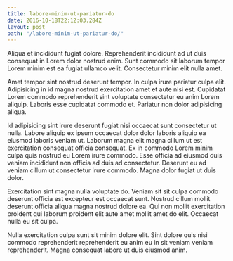 ```yaml
---
title: labore-minim-ut-pariatur-do
date: 2016-10-18T22:12:03.284Z
layout: post
path: "/labore-minim-ut-pariatur-do/"
---
```


Aliqua et incididunt fugiat dolore. Reprehenderit incididunt ad ut duis consequat in Lorem dolor nostrud enim. Sunt commodo sit laborum tempor Lorem minim est ea fugiat ullamco velit. Consectetur minim elit nulla amet.

Amet tempor sint nostrud deserunt tempor. In culpa irure pariatur culpa elit. Adipisicing in id magna nostrud exercitation amet et aute nisi est. Cupidatat Lorem commodo reprehenderit sint voluptate consectetur eu anim Lorem aliquip. Laboris esse cupidatat commodo et. Pariatur non dolor adipisicing aliqua.

Id adipisicing sint irure deserunt fugiat nisi occaecat sunt consectetur ut nulla. Labore aliquip ex ipsum occaecat dolor dolor laboris aliquip ea eiusmod laboris veniam ut. Laborum magna elit magna cillum ut est exercitation consequat officia consequat. Ex in commodo Lorem minim culpa quis nostrud eu Lorem irure commodo. Esse officia ad eiusmod duis veniam incididunt non officia ad duis ad consectetur. Deserunt eu ad veniam cillum ut consectetur irure commodo. Magna dolor fugiat ut duis dolor.

Exercitation sint magna nulla voluptate do. Veniam sit sit culpa commodo deserunt officia est excepteur est occaecat sunt. Nostrud cillum mollit deserunt officia aliqua magna nostrud dolore ea. Qui non mollit exercitation proident qui laborum proident elit aute amet mollit amet do elit. Occaecat nulla eu sit culpa.

Nulla exercitation culpa sunt sit minim dolore elit. Sint dolore quis nisi commodo reprehenderit reprehenderit eu anim eu in sit veniam veniam reprehenderit. Magna consequat labore ut duis eiusmod anim.